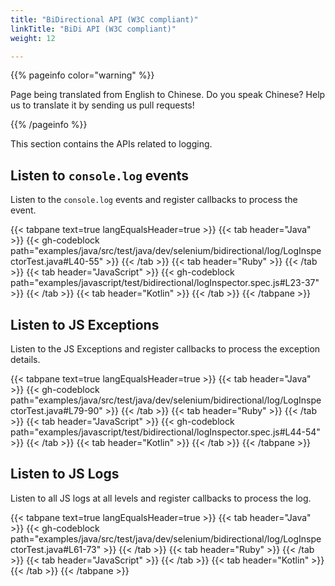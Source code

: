 ```yaml
---
title: "BiDirectional API (W3C compliant)"
linkTitle: "BiDi API (W3C compliant)"
weight: 12

---
```


{{% pageinfo color="warning" %}}
<p class="lead">
   <i class="fas fa-language display-4"></i>
   Page being translated from
   English to Chinese. Do you speak Chinese? Help us to translate
   it by sending us pull requests!
</p>
{{% /pageinfo %}}

This section contains the APIs related to logging. 

## Listen to `console.log` events

Listen to the `console.log` events and register callbacks to process the event.

{{< tabpane text=true langEqualsHeader=true >}}
{{< tab header="Java" >}}
{{< gh-codeblock path="examples/java/src/test/java/dev/selenium/bidirectional/log/LogInspectorTest.java#L40-55" >}}
{{< /tab >}}
{{< tab header="Ruby" >}}
{{< /tab >}}
{{< tab header="JavaScript" >}}
{{< gh-codeblock path="examples/javascript/test/bidirectional/logInspector.spec.js#L23-37" >}}
{{< /tab >}}
{{< tab header="Kotlin" >}}
{{< /tab >}}
{{< /tabpane >}}

## Listen to JS Exceptions

Listen to the JS Exceptions
and register callbacks to process the exception details.

{{< tabpane text=true langEqualsHeader=true >}}
{{< tab header="Java" >}}
{{< gh-codeblock path="examples/java/src/test/java/dev/selenium/bidirectional/log/LogInspectorTest.java#L79-90" >}}
{{< /tab >}}
{{< tab header="Ruby" >}}
{{< /tab >}}
{{< tab header="JavaScript" >}}
{{< gh-codeblock path="examples/javascript/test/bidirectional/logInspector.spec.js#L44-54" >}}
{{< /tab >}}
{{< tab header="Kotlin" >}}
{{< /tab >}}
{{< /tabpane >}}

## Listen to JS Logs

Listen to all JS logs at all levels and register callbacks to process the log.

{{< tabpane text=true langEqualsHeader=true >}}
{{< tab header="Java" >}}
{{< gh-codeblock path="examples/java/src/test/java/dev/selenium/bidirectional/log/LogInspectorTest.java#L61-73" >}}
{{< /tab >}}
{{< tab header="Ruby" >}}
{{< /tab >}}
{{< tab header="JavaScript" >}}
{{< /tab >}}
{{< tab header="Kotlin" >}}
{{< /tab >}}
{{< /tabpane >}}
